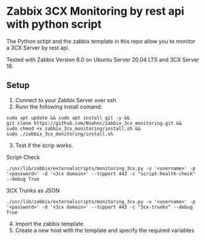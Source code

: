 # Zabbix 3CX Monitoring by rest api with python script

The Python sctipt and the zabbix template in this repo allow you to monitor a 3CX Server by rest api.

Tested with Zabbix Version 6.0 on Ubuntu Server 20.04 LTS and 3CX Server 18.


## Setup

1. Connect to your Zabbix Server over ssh.
2. Runn the following install comand:

``` shell
sudo apt update && sudo apt install git -y &&
git clone https://github.com/Noahnc/zabbix_3cx_monitoring.git &&
sudo chmod +x zabbix_3cx_monitoring/install.sh &&
sudo ./zabbix_3cx_monitoring/install.sh
```
3. Test if the scrip works.

Script-Check
``` shell
./usr/lib/zabbix/externalscripts/monitoring_3cx.py -u '<username>' -p '<password>' -d '<3cx domain>' --tcpport 443 -c "script-health-check" --debug True
```

3CX Trunks as JSON
``` shell
./usr/lib/zabbix/externalscripts/monitoring_3cx.py -u '<username>' -p '<password>' -d '<3cx domain>' --tcpport 443 -c "3cx-trunks" --debug True
```

4. Import the zabbix template.
5. Create a new host with the template and specify the required variables


